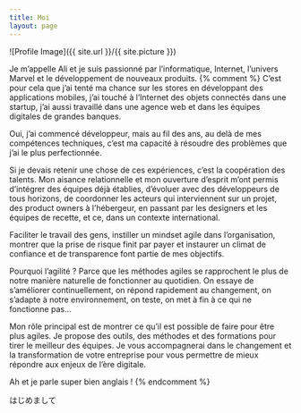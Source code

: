 ```yaml
---
title: Moi
layout: page
---
```

![Profile Image]({{ site.url }}/{{ site.picture }})

Je m’appelle Ali et je suis passionné par l’informatique, Internet, l’univers Marvel et le développement de nouveaux produits.
{% comment %}
C’est pour cela que j’ai tenté ma chance sur les stores en développant des applications mobiles, j’ai touché à l’Internet des objets connectés dans une startup, j’ai aussi travaillé dans une agence web et dans les équipes digitales de grandes banques.

Oui, j’ai commencé développeur, mais au fil des ans, au delà de mes compétences techniques, c’est ma capacité à résoudre des problèmes que j’ai le plus perfectionnée.

Si je devais retenir une chose de ces expériences, c’est la coopération des talents. Mon aisance relationnelle et mon ouverture d’esprit m’ont permis d’intégrer des équipes déjà établies, d’évoluer avec des développeurs de tous horizons, de coordonner les acteurs qui interviennent sur un projet, des product owners à l’hébergeur, en passant par les designers et les équipes de recette, et ce, dans un contexte international.

Faciliter le travail des gens, instiller un mindset agile dans l’organisation, montrer que la prise de risque finit par payer et instaurer un climat de confiance et de transparence font partie de mes objectifs.

Pourquoi l’agilité ? Parce que les méthodes agiles se rapprochent le plus de notre manière naturelle de fonctionner au quotidien. On essaye de s’améliorer continuellement, on répond rapidement au changement, on s’adapte à notre environnement, on teste, on met à fin à ce qui ne fonctionne pas…

Mon rôle principal est de montrer ce qu’il est possible de faire pour être plus agiles. Je propose des outils, des méthodes et des formations pour tirer le meilleur des équipes. Je vous accompagnerai dans le changement et la transformation de votre entreprise pour vous permettre de mieux répondre aux enjeux de l’ère digitale.

Ah et je parle super bien anglais !
{% endcomment %}

はじめまして
